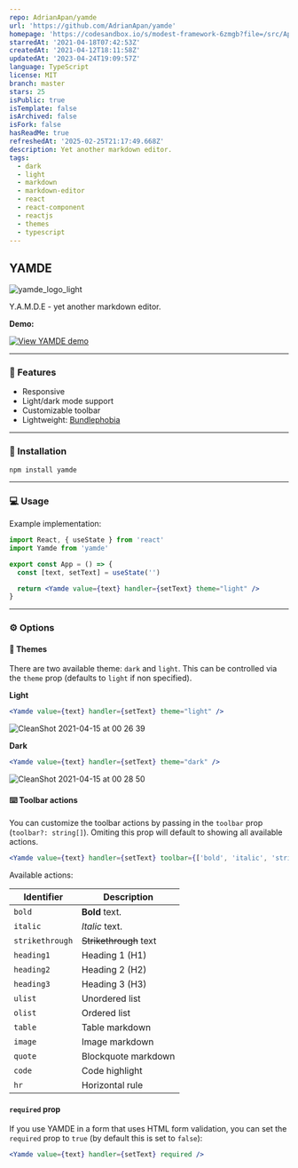 ```yaml
---
repo: AdrianApan/yamde
url: 'https://github.com/AdrianApan/yamde'
homepage: 'https://codesandbox.io/s/modest-framework-6zmgb?file=/src/App.js'
starredAt: '2021-04-18T07:42:53Z'
createdAt: '2021-04-12T18:11:58Z'
updatedAt: '2023-04-24T19:09:57Z'
language: TypeScript
license: MIT
branch: master
stars: 25
isPublic: true
isTemplate: false
isArchived: false
isFork: false
hasReadMe: true
refreshedAt: '2025-02-25T21:17:49.668Z'
description: Yet another markdown editor.
tags:
  - dark
  - light
  - markdown
  - markdown-editor
  - react
  - react-component
  - reactjs
  - themes
  - typescript
---
```


## YAMDE

![yamde_logo_light](https://user-images.githubusercontent.com/69169115/114769765-86de3f00-9d62-11eb-9b28-c691f62f0e86.png)

Y.A.M.D.E - yet another markdown editor.

**Demo:**

[![View YAMDE demo](https://codesandbox.io/static/img/play-codesandbox.svg)](https://codesandbox.io/s/modest-framework-6zmgb?fontsize=14&hidenavigation=1&theme=dark)

---

### 🌱 Features

- Responsive
- Light/dark mode support
- Customizable toolbar
- Lightweight: [Bundlephobia](https://bundlephobia.com/result?p=yamde)

---

### 🔧 Installation

`npm install yamde`

---

### 💻 Usage

Example implementation:

```jsx
import React, { useState } from 'react'
import Yamde from 'yamde'

export const App = () => {
  const [text, setText] = useState('')

  return <Yamde value={text} handler={setText} theme="light" />
}
```

---

### ⚙️ Options

#### 🎨 Themes

There are two available theme: `dark` and `light`.
This can be controlled via the `theme` prop (defaults to `light` if non specified).

**Light**

```jsx
<Yamde value={text} handler={setText} theme="light" />
```

![CleanShot 2021-04-15 at 00 26 39](https://user-images.githubusercontent.com/69169115/114793141-a6d12b00-9d81-11eb-9005-828d5ed6c931.gif)

**Dark**

```jsx
<Yamde value={text} handler={setText} theme="dark" />
```

![CleanShot 2021-04-15 at 00 28 50](https://user-images.githubusercontent.com/69169115/114793167-b5b7dd80-9d81-11eb-9ca9-c8c2a90e27c0.gif)

#### ⌨️ Toolbar actions

You can customize the toolbar actions by passing in the `toolbar` prop (`toolbar?: string[]`).
Omiting this prop will default to showing all available actions.

```jsx
<Yamde value={text} handler={setText} toolbar={['bold', 'italic', 'strikethrough']} />
```

Available actions:

| Identifier      | Description            |
| --------------- | ---------------------- |
| `bold`          | **Bold** text.         |
| `italic`        | _Italic_ text.         |
| `strikethrough` | ~~Strikethrough~~ text |
| `heading1`      | Heading 1 (H1)         |
| `heading2`      | Heading 2 (H2)         |
| `heading3`      | Heading 3 (H3)         |
| `ulist`         | Unordered list         |
| `olist`         | Ordered list           |
| `table`         | Table markdown         |
| `image`         | Image markdown         |
| `quote`         | Blockquote markdown    |
| `code`          | Code highlight         |
| `hr`            | Horizontal rule        |

#### `required` prop

If you use YAMDE in a form that uses HTML form validation, you can set the `required` prop to `true` (by default this is set to `false`):

```jsx
<Yamde value={text} handler={setText} required />
```
